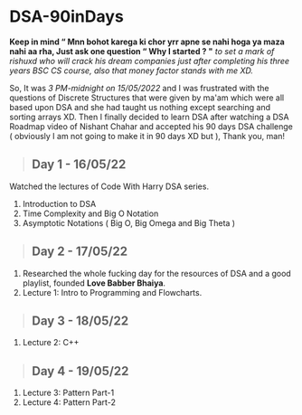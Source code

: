# DSA-90inDays
**Keep in mind “ Mnn bohot karega ki chor yrr apne se nahi hoga ya maza nahi aa rha, Just ask one question “ Why I started ? "** _to set a mark of rishuxd who will crack his dream companies just after completing his three years BSC CS course, also that money factor stands with me XD._

So, It was _3 PM-midnight on 15/05/2022_ and I was frustrated with the questions of Discrete Structures that were given by ma'am which were all based upon DSA and she had taught us nothing except searching and sorting arrays XD. Then I finally decided to learn DSA after watching a DSA Roadmap video of Nishant Chahar and accepted his 90 days DSA challenge ( obviously I am not going to make it in 90 days XD but ), Thank you, man!

>## Day 1 - 16/05/22
Watched the lectures of Code With Harry DSA series.
1. Introduction to DSA
2. Time Complexity and Big O Notation
3. Asymptotic Notations ( Big O, Big Omega and Big Theta )
>## Day 2 - 17/05/22
1. Researched the whole fucking day for the resources of DSA and a good playlist, founded **Love Babber Bhaiya**.
2. Lecture 1: Intro to Programming and Flowcharts.
>## Day 3 - 18/05/22
1. Lecture 2: C++
>## Day 4 - 19/05/22
1. Lecture 3: Pattern Part-1
2. Lecture 4: Pattern Part-2
